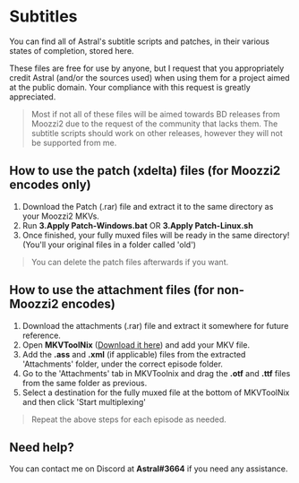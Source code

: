 # Subtitles
You can find all of Astral's subtitle scripts and patches, in their various states of completion, stored here.

These files are free for use by anyone, but I request that you appropriately credit Astral (and/or the sources used) when using them for a project aimed at the public domain. Your compliance with this request is greatly appreciated.

> Most if not all of these files will be aimed towards BD releases from Moozzi2 due to the request of the community that lacks them. The subtitle scripts should work on other releases, however they will not be supported from me.

## How to use the patch (xdelta) files (for Moozzi2 encodes only)

1. Download the Patch (.rar) file and extract it to the same directory as your Moozzi2 MKVs.
2. Run **3.Apply Patch-Windows.bat** OR **3.Apply Patch-Linux.sh**
3. Once finished, your fully muxed files will be ready in the same directory! (You'll your original files in a folder called 'old')

> You can delete the patch files afterwards if you want.

## How to use the attachment files (for non-Moozzi2 encodes)

1. Download the attachments (.rar) file and extract it somewhere for future reference.
2. Open **MKVToolNix** ([Download it here](https://www.fosshub.com/MKVToolNix.html)) and add your MKV file.
3. Add the **.ass** and **.xml** (if applicable) files from the extracted 'Attachments' folder, under the correct episode folder.
4. Go to the 'Attachments' tab in MKVToolnix and drag the **.otf** and **.ttf** files from the same folder as previous.
5. Select a destination for the fully muxed file at the bottom of MKVToolNix and then click 'Start multiplexing'

> Repeat the above steps for each episode as needed.

## Need help?

You can contact me on Discord at **Astral#3664** if you need any assistance.
